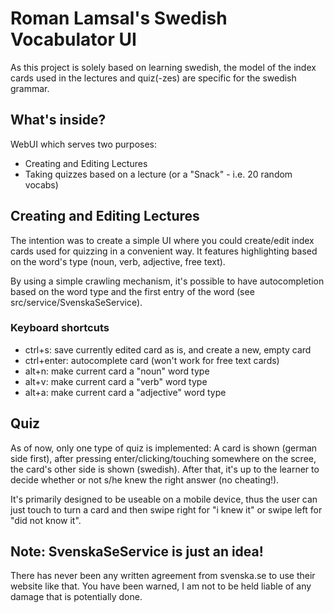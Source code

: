 # Roman Lamsal's Swedish Vocabulator UI
As this project is solely based on learning swedish, the model of the index cards
used in the lectures and quiz(-zes) are specific for the swedish grammar.

## What's inside?
WebUI which serves two purposes:
* Creating and Editing Lectures
* Taking quizzes based on a lecture (or a "Snack" - i.e. 20 random vocabs)

## Creating and Editing Lectures
The intention was to create a simple UI where you could create/edit index cards used for quizzing
in a convenient way. It features highlighting based on the word's type (noun, verb, adjective, free text).

By using a simple crawling mechanism, it's possible to have autocompletion based on the word type and the first entry of
the word (see src/service/SvenskaSeService).

### Keyboard shortcuts
* ctrl+s: save currently edited card as is, and create a new, empty card
* ctrl+enter: autocomplete card (won't work for free text cards)
* alt+n: make current card a "noun" word type
* alt+v: make current card a "verb" word type
* alt+a: make current card a "adjective" word type

## Quiz
As of now, only one type of quiz is implemented: A card is shown (german side first), after pressing enter/clicking/touching
somewhere on the scree, the card's other side is shown (swedish). After that, it's up to the learner to decide whether or not
s/he knew the right answer (no cheating!).

It's primarily designed to be useable on a mobile device, thus the user can just touch to turn a card and then swipe right
for "i knew it" or swipe left for "did not know it".

## Note: SvenskaSeService is just an idea!
There has never been any written agreement from svenska.se to use their website like that. You have been warned, I am not
to be held liable of any damage that is potentially done.

